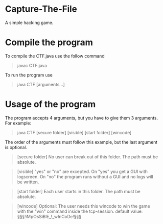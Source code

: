 # Capture-The-File
A simple hacking game.

# Compile the program

To compile the CTF.java use the follow command

> javac CTF.java

To run the program use

> java CTF [arguments...]

# Usage of the program

The program accepts 4 arguments, but you have to give them 3 arguments. For example:

> java CTF [secure folder] [visible] [start folder] [wincode]

The order of the arguments must follow this example, but the last argument is optional.

> [secure folder]
  No user can break out of this folder. The path must be absolute.
  
> [visible]
  "yes" or "no" are excepted. On "yes" you get a GUI with logscreen. On "no" the program runs without a GUI and no logs will be written.

> [start folder]
  Each user starts in this folder. The path must be absolute.
  
> [wincode]
  Optional: The user needs this wincode to win the game with the "win" command inside the tcp-session. default value: §§§!iMpOsSiBlE_!_wInCoDe!§§§
